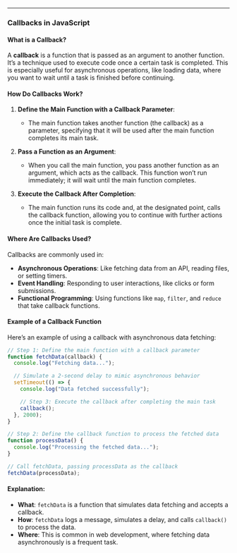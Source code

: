 
---

### Callbacks in JavaScript

#### **What is a Callback?**
A **callback** is a function that is passed as an argument to another function. It’s a technique used to execute code once a certain task is completed. This is especially useful for asynchronous operations, like loading data, where you want to wait until a task is finished before continuing.

#### **How Do Callbacks Work?**
1. **Define the Main Function with a Callback Parameter**:
   - The main function takes another function (the callback) as a parameter, specifying that it will be used after the main function completes its main task.
   
2. **Pass a Function as an Argument**:
   - When you call the main function, you pass another function as an argument, which acts as the callback. This function won’t run immediately; it will wait until the main function completes.

3. **Execute the Callback After Completion**:
   - The main function runs its code and, at the designated point, calls the callback function, allowing you to continue with further actions once the initial task is complete.

#### **Where Are Callbacks Used?**
Callbacks are commonly used in:
   - **Asynchronous Operations**: Like fetching data from an API, reading files, or setting timers.
   - **Event Handling**: Responding to user interactions, like clicks or form submissions.
   - **Functional Programming**: Using functions like `map`, `filter`, and `reduce` that take callback functions.

#### **Example of a Callback Function**

Here’s an example of using a callback with asynchronous data fetching:

```javascript
// Step 1: Define the main function with a callback parameter
function fetchData(callback) {
  console.log("Fetching data...");

  // Simulate a 2-second delay to mimic asynchronous behavior
  setTimeout(() => {
    console.log("Data fetched successfully");

    // Step 3: Execute the callback after completing the main task
    callback();
  }, 2000);
}

// Step 2: Define the callback function to process the fetched data
function processData() {
  console.log("Processing the fetched data...");
}

// Call fetchData, passing processData as the callback
fetchData(processData);
```

#### Explanation:
- **What**: `fetchData` is a function that simulates data fetching and accepts a callback.
- **How**: `fetchData` logs a message, simulates a delay, and calls `callback()` to process the data.
- **Where**: This is common in web development, where fetching data asynchronously is a frequent task.

